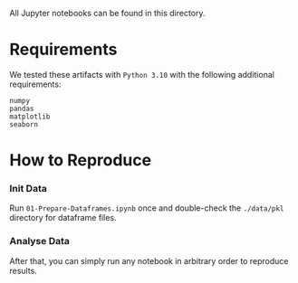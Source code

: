 All Jupyter notebooks can be found in this directory.

# Requirements

We tested these artifacts with `Python 3.10` with the following additional requirements:

```
numpy
pandas
matplotlib
seaborn
```

# How to Reproduce

### Init Data

Run `01-Prepare-Dataframes.ipynb` once and double-check the `./data/pkl` directory for dataframe files.

### Analyse Data

After that, you can simply run any notebook in arbitrary order to reproduce results.
